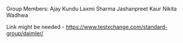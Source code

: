 Group Members:
Ajay Kundu
Laxmi Sharma 
Jashanpreet Kaur 
Nikita Wadhwa

Link might be needed - https://www.testxchange.com/standard-group/daimler/

